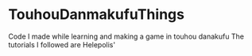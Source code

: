 # TouhouDanmakufuThings
Code I made while learning and making a game in touhou danakufu
The tutorials I followed are Helepolis'
